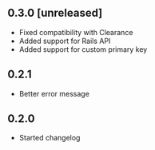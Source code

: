 ## 0.3.0 [unreleased]

- Fixed compatibility with Clearance
- Added support for Rails API
- Added support for custom primary key

## 0.2.1

- Better error message

## 0.2.0

- Started changelog
